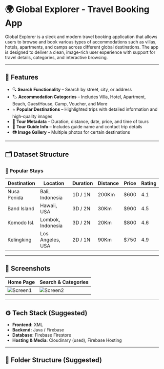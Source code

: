 # 🌍 Global Explorer - Travel Booking App

Global Explorer is a sleek and modern travel booking application that allows users to browse and book various types of accommodations such as villas, hotels, apartments, and camps across different global destinations. The app is designed to deliver a clean, image-rich user experience with support for travel details, categories, and interactive browsing.

---

## 📱 Features

- 🔍 **Search Functionality** – Search by street, city, or address  
- 🏷️ **Accommodation Categories** – Includes Villa, Hotel, Apartment, Beach, GuestHouse, Camp, Voucher, and More  
- ⭐ **Popular Destinations** – Highlighted trips with detailed information and high-quality images  
- 📆 **Tour Metadata** – Duration, distance, date, price, and time of tours  
- 👤 **Tour Guide Info** – Includes guide name and contact trip details  
- 📷 **Image Gallery** – Multiple photos for certain destinations

---

## 🗂️ Dataset Structure

### 🌟 Popular Stays

| Destination | Location           | Duration | Distance | Price | Rating |
|-------------|--------------------|----------|----------|-------|--------|
| Nusa Penida | Bali, Indonesia    | 1D / 1N  | 200Km    | $600  | 4.1    |
| Band Island | Hawaii, USA        | 3D / 2N  | 30Km     | $900  | 4.5    |
| Komodo Isl. | Lombok, Indonesia  | 3D / 2N  | 20Km     | $800  | 4.6    |
| Kelingking  | Los Angeles, USA   | 2D / 1N  | 90Km     | $750  | 4.9    |

---

## 📸 Screenshots

| Home Page | Search & Categories |
|-----------|---------------------|
| ![Screen1](https://res.cloudinary.com/dkikc5ywq/image/upload/v1734083273/project215/cc4nfjsulmeuzlve8nxt.jpg) | ![Screen2](https://res.cloudinary.com/dkikc5ywq/image/upload/v1734083267/project215/ngeguxt0l2mv4koxjpdc.jpg) |

---


## ⚙️ Tech Stack (Suggested)

- **Frontend:** XML
- **Backend:** Java / Firebase  
- **Database:** Firebase Firestore   
- **Hosting & Media:** Cloudinary (used), Firebase Hosting

---

## 📂 Folder Structure (Suggested)


